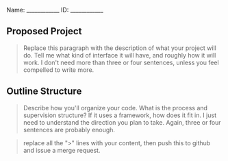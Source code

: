 Name: ____________           ID:   ____________

## Proposed Project

> Replace this paragraph with the description of what your project
> will do. Tell me what kind of interface it will have, and roughly
> how it will work. I don't need more than three or four sentences,
> unless you feel compelled to write more.

## Outline Structure

> Describe how you'll organize your code. What is the process and
> supervision structure? If it uses a framework, how does it fit in. I
> just need to understand the direction you plan to take. Again, three
> or four sentences are probably enough.



> replace all the ">" lines with your content, then push this to
> github and issue a merge request.
